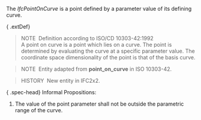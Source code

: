 The _IfcPointOnCurve_ is a point defined by a parameter value of its defining curve.

{ .extDef}
> NOTE&nbsp; Definition according to ISO/CD 10303-42:1992  
> A point on curve is a point which lies on a curve. The point is determined by evaluating the curve at a specific parameter value. The coordinate space dimensionality of the point is that of the basis curve.

> NOTE&nbsp; Entity adapted from **point_on_curve** in ISO 10303-42.

> HISTORY&nbsp; New entity in IFC2x2.

{ .spec-head}
Informal Propositions:

1. The value of the point parameter shall not be outside the parametric range of the curve.
